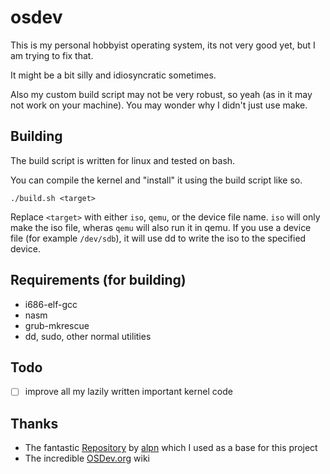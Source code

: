 osdev
===

This is my personal hobbyist operating system, its not very good yet, but I am trying to fix that. 

It might be a bit silly and idiosyncratic sometimes. 

Also my custom build script may not be very robust, so yeah
(as in it may not work on your machine).
You may wonder why I didn't just use make.

Building
---
The build script is written for linux and tested on bash. 

You can compile the kernel and "install" it using the build script like so.

```
./build.sh <target>
```

Replace `<target>` with either `iso`, `qemu`, or the device file name.
`iso` will only make the iso file, wheras `qemu` will also run it in qemu.
If you use a device file (for example `/dev/sdb`), it will use dd to write the iso to the specified device.

Requirements (for building)
---
* i686-elf-gcc
* nasm
* grub-mkrescue
* dd, sudo, other normal utilities

Todo
---
* [ ] improve all my lazily written important kernel code

Thanks
---
* The fantastic [Repository](https://github.com/alpn/x86_starterkit)
by [alpn](https://github.com/alpn) which I used as a base for this project
* The incredible [OSDev.org](https://wiki.osdev.org/) wiki
